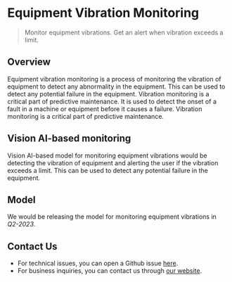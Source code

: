 # **Equipment Vibration Monitoring** 

  > Monitor equipment vibrations. Get an alert when vibration exceeds a limit.



## Overview

Equipment vibration monitoring is a process of monitoring the vibration of equipment to detect any abnormality in the equipment. This can be used to detect any potential failure in the equipment. Vibration monitoring  is a critical part of predictive maintenance. It is used to detect the onset of a fault in a machine or equipment before it causes a failure. Vibration monitoring is a critical part of predictive maintenance. 

## Vision AI-based monitoring 

Vision AI-based model for monitoring equipment vibrations would be detecting the vibration of equipment and alerting the user if the vibration exceeds a limit. This can be used to detect any potential failure in the equipment.          



## Model
We would be releasing the model for monitoring equipment vibrations in *Q2-2023*.




## Contact Us

- For technical issues, you can open a Github issue [here](https://github.com/visionify/visionai).
- For business inquiries, you can contact us through [our website](https://visionify.ai/contact).


